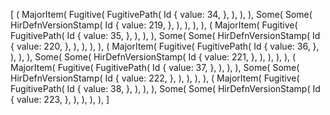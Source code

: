 [
    (
        MajorItem(
            Fugitive(
                FugitivePath(
                    Id {
                        value: 34,
                    },
                ),
            ),
        ),
        Some(
            Some(
                HirDefnVersionStamp(
                    Id {
                        value: 219,
                    },
                ),
            ),
        ),
    ),
    (
        MajorItem(
            Fugitive(
                FugitivePath(
                    Id {
                        value: 35,
                    },
                ),
            ),
        ),
        Some(
            Some(
                HirDefnVersionStamp(
                    Id {
                        value: 220,
                    },
                ),
            ),
        ),
    ),
    (
        MajorItem(
            Fugitive(
                FugitivePath(
                    Id {
                        value: 36,
                    },
                ),
            ),
        ),
        Some(
            Some(
                HirDefnVersionStamp(
                    Id {
                        value: 221,
                    },
                ),
            ),
        ),
    ),
    (
        MajorItem(
            Fugitive(
                FugitivePath(
                    Id {
                        value: 37,
                    },
                ),
            ),
        ),
        Some(
            Some(
                HirDefnVersionStamp(
                    Id {
                        value: 222,
                    },
                ),
            ),
        ),
    ),
    (
        MajorItem(
            Fugitive(
                FugitivePath(
                    Id {
                        value: 38,
                    },
                ),
            ),
        ),
        Some(
            Some(
                HirDefnVersionStamp(
                    Id {
                        value: 223,
                    },
                ),
            ),
        ),
    ),
]